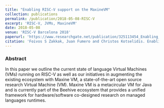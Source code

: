 ```yaml
---
title: "Enabling RISC-V support on the MaxineVM"
collection: publications
permalink: /publication/2018-05-08-RISC-V
excerpt: 'RISC-V, JVMs, MaxineVM'
date: 2018-05-08
venue: 'RISC-V Barcelona 2018'
paperurl: 'https://www.researchgate.net/publication/325113454_Enabling_RISC-V_support_on_MaxineVM'
citation: 'Foivos S Zakkak, Juan Fumero and Christos Kotselidis. Enabling RISC-V support on the MaxineVM. RISC-V Workshop, Barcelona 2018'
---
```

### Abstract


In this paper we outline the current state of language Virtual Machines (VMs) running on RISC-V as well as our initiatives in augmenting the existing ecosystem with Maxine VM, a state-of-the-art open source research Virtual Machine (VM). Maxine VM is a metacircular VM for Java and is currently part of the Beehive ecosystem that provides a unified framework for hardware/software co-designed research on managed languages runtimes.


